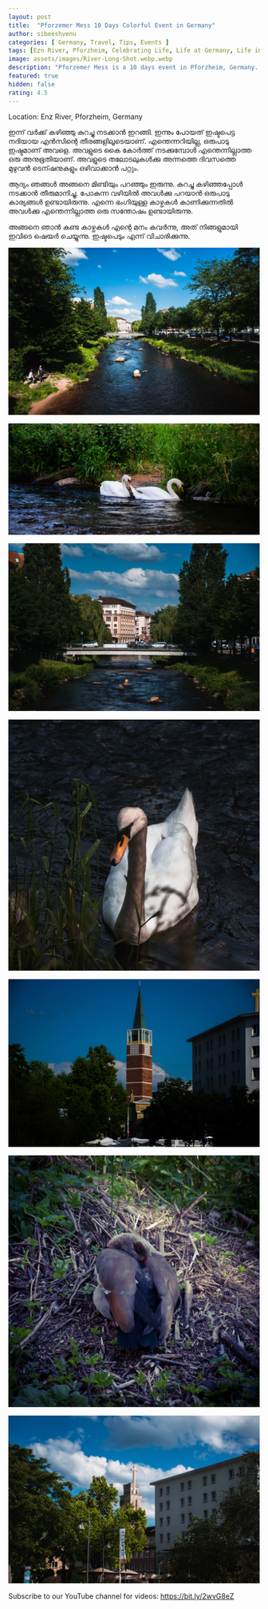 ```yaml
---
layout: post
title:  "Pforzemer Mess 10 Days Colorful Event in Germany"
author: sibeeshvenu
categories: [ Germany, Travel, Tips, Events ]
tags: [Ezn River, Pforzheim, Celebrating Life, Life at Germany, Life in Germany, Sibeesh Passion, Njan Oru Malayali, ഞാൻ ഒരു മലയാളി, Germaniyile Nalukal, Germany, Malayali in Germany, Indians in Germany, Keralite in Germany, Malayalees in Germany]
image: assets/images/River-Long-Shot.webp.webp
description: "Pforzemer Mess is a 10 days event in Pforzheim, Germany. It is an amazing event where people from different cities will gather together in Pforzheim."
featured: true
hidden: false
rating: 4.5
---
```


Location: Enz River, Pforzheim, Germany

ഇന്ന് വർക്ക് കഴിഞ്ഞു കുറച്ചു നടക്കാൻ ഇറങ്ങി. ഇന്നും പോയത് ഇഷ്ടപെട്ട നദിയായ എൻസിന്റെ തീരങ്ങളിലൂടെയാണ്. എന്തെന്നറിയില്ല, ഒരുപാടു ഇഷ്ടമാണ് അവളെ. അവളുടെ കൈ കോർത്ത് നടക്കുമ്പോൾ എന്തെന്നില്ലാത്ത ഒരു അനുഭൂതിയാണ്. അവളുടെ തലോടലുകൾക്കു അന്നത്തെ ദിവസത്തെ മുഴുവൻ ടെന്ഷനുകളും ഒഴിവാക്കാൻ പറ്റും. 

ആദ്യം ഞങ്ങൾ അങ്ങനെ മിണ്ടിയും പറഞ്ഞും ഇരുന്നു. കുറച്ചു കഴിഞ്ഞപ്പോൾ നടക്കാൻ തീരുമാനിച്ചു. പോകുന്ന വഴിയിൽ അവൾക്കു പറയാൻ ഒരുപാടു കാര്യങ്ങൾ ഉണ്ടായിരുന്നു. എന്നെ ഭംഗിയുള്ള കാഴ്ചകൾ കാണിക്കുന്നതിൽ അവൾക്കു എന്തെന്നില്ലാത്ത ഒരു സന്തോഷം ഉണ്ടായിരുന്നു. 

അങ്ങനെ ഞാൻ കണ്ട കാഴ്ചകൾ എന്റെ മനം കവർന്നു, അത് നിങ്ങളുമായി ഇവിടെ ഷെയർ ചെയ്യുന്നു. ഇഷ്ടപെടും എന്ന് വിചാരിക്കുന്നു. 

<p>
<img class="shadow-lg" src="/assets/images/River-Long-Shot.webp" alt="Enz River Long Shot">
</p> 

<p>
<img class="shadow-lg" src="/assets/images/Two-Swan.webp" alt="Two Lovely Swan">
</p> 

<p>
<img class="shadow-lg" src="/assets/images/Closed-Look.webp" alt="Enz River Close Look">
</p> 

<p>
<img class="shadow-lg" src="/assets/images/Single-Swan.webp" alt="Single Swan">
</p> 

<p>
<img class="shadow-lg" src="/assets/images/Church-Closed-Look.webp" alt="Church Close Look">
</p> 

<p>
<img class="shadow-lg" src="/assets/images/Suprising-Duck.webp" alt="Duck">
</p> 

<p>
<img class="shadow-lg" src="/assets/images/Church.webp" alt="Church">
</p> 

<p>
Subscribe to our YouTube channel for videos: <a target="_blank" href="https://bit.ly/2wvG8eZ">https://bit.ly/2wvG8eZ</a>
</p>

